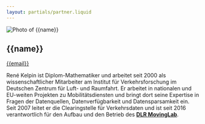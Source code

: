 ```yaml
---
layout: partials/partner.liquid
---
```

<div class="component-partner">

![Photo of {{name}}]({{image}})

<div>

## {{name}}

[{{email}}](mailto:{{email}})

</div>
</div>

René Kelpin ist Diplom-Mathematiker und arbeitet seit 2000 als wissenschaftlicher Mitarbeiter am Institut für Verkehrsforschung im Deutschen Zentrum für Luft- und Raumfahrt. Er arbeitet in nationalen und EU-weiten Projekten zu Mobilitätsdiensten und bringt dort seine Expertise in Fragen der Datenquellen, Datenverfügbarkeit und Datensparsamkeit ein. Seit 2007 leitet er die Clearingstelle für Verkehrsdaten und ist seit 2016 verantwortlich für den Aufbau und den Betrieb des **[DLR MovingLab](https://movinglab.dlr.de)**.